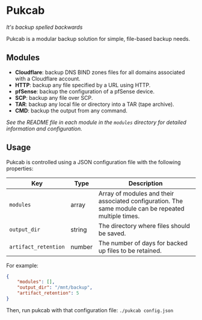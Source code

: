 # Pukcab

*It's _backup_ spelled backwards*

Pukcab is a modular backup solution for simple, file-based backup needs.

## Modules

- **Cloudflare**: backup DNS BIND zones files for all domains associated with a Cloudflare account.
- **HTTP**: backup any file specified by a URL using HTTP.
- **pfSense**: backup the configuration of a pfSense device.
- **SCP**: backup any file over SCP.
- **TAR**: backup any local file or directory into a TAR (tape archive).
- **CMD**: backup the output from any command.

*See the README file in each module in the `modules` directory for detailed information and configuration.*

## Usage

Pukcab is controlled using a JSON configuration file with the following properties:

|Key|Type|Description|
|---|----|-----------|
|`modules`|array|Array of modules and their associated configuration. The same module can be repeated multiple times.|
|`output_dir`|string|The directory where files should be saved.|
|`artifact_retention`|number|The number of days for backed up files to be retained.|

For example:

```json
{
    "modules": [],
    "output_dir": "/mnt/backup",
    "artifact_retention": 5
}
```

Then, run pukcab with that configuration file: `./pukcab config.json`
